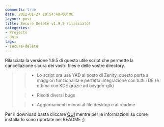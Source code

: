 ```yaml
---
comments: true
date: 2012-01-27 10:54:48+00:00
layout: post
title: Secure Delete v1.9.5 rilasciato!
categories:
- Projects
- Unix
tags:
- secure-delete
---
```


Rilasciata la versione 1.9.5 di questo utile script che permette la cancellazione sicura dei vostri files e delle vostre directory.


<blockquote>

> 
> 
	
>   * Lo script ora usa YAD al posto di Zenity, questo porta a maggiori funzionalità e perfetta integrazione con tutti i DE (è ottima con KDE grazie ad oxygen-gtk)
> 
	
>   * Risolti diversi bugs
> 
	
>   * Aggiornamenti minori al file desktop e al readme
> 

</blockquote>


Per il download basta cliccare [QUI](https://github.com/downloads/polslinux/Secure-Delete/secure-delete_v1.9.5.tar.bz2) mentre per le informazioni su come installarlo sono riportate nel README ;)
